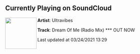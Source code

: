## Currently Playing on SoundCloud

[<img align="left" width="100" src="https://i1.sndcdn.com/artworks-6x6Ba2D5fGvogHK9-EROqGw-t500x500.jpg">](https://soundcloud.com/ultravibes/dream-of-me-radio-mix?in=saxurn/sets/reality-mind-side)

**Artist**: Ultravibes 

**Track**: Dream Of Me (Radio Mix) *** OUT NOW

Last updated at 03/24/2021 13:29
